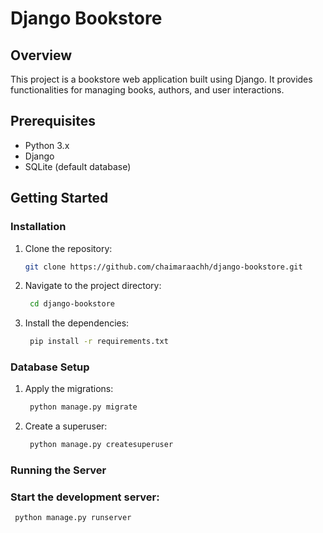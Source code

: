 # Django Bookstore

## Overview

This project is a bookstore web application built using Django. It provides functionalities for managing books, authors, and user interactions.

## Prerequisites

- Python 3.x
- Django
- SQLite (default database)

## Getting Started

### Installation

1. Clone the repository:
   ```bash
   git clone https://github.com/chaimaraachh/django-bookstore.git
2. Navigate to the project directory:
   ```bash
    cd django-bookstore
3. Install the dependencies:
   ```bash
    pip install -r requirements.txt

### Database Setup
1. Apply the migrations:
   ```bash
    python manage.py migrate
2. Create a superuser:
   ```bash
    python manage.py createsuperuser
### Running the Server
### Start the development server:
   ```bash
    python manage.py runserver
